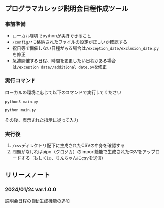 ## プログラマカレッジ説明会日程作成ツール

### 事前準備

- ローカル環境でpythonが実行できること
- ```/config/*```に格納されたファイルの設定が正しいか確認する
- 祝日等で開催しない日程がある場合は```/exception_date/exclusion_date.py```を修正
- 急遽開催する日程、時間を変更したい日程がある場合は```/exception_date//additional_date.py```を修正

### 実行コマンド
ローカルの環境に応じて以下のコマンドで実行してください

```python3 main.py```

```python main.py```

その後、表示された指示に従って入力

### 実行後
1. ```/csv```ディレクトリ配下に生成されたCSVの中身を確認する
2. 問題がなければaipo（クロジカ）のimport機能で生成されたCSVをアップロードする（もしくは、りんちゃんにcsvを送信）

## リリースノート

### 2024/01/24 var.1.0.0
説明会日程の自動生成機能の追加